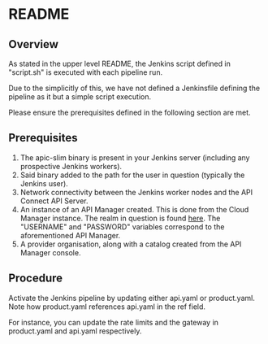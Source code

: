 # README


## Overview

As stated in the upper level README, the Jenkins script defined in "script.sh" is executed with each pipeline run.

Due to the simplicitly of this, we have not defined a Jenkinsfile defining the pipeline as it but a simple script execution.

Please ensure the prerequisites defined in the following section are met.


## Prerequisites

1) The apic-slim binary is present in your Jenkins server (including any prospective Jenkins workers).
2) Said binary added to the path for the user in question (typically the Jenkins user).
3) Network connectivity between the Jenkins worker nodes and the API Connect API Server.
4) An instance of an API Manager created. This is done from the Cloud Manager instance. The realm in question is found [here](https://www.ibm.com/docs/en/api-connect/10.0.1.x?topic=tool-logging-in-management-server#rapic_cli_login__determine_idp). The "USERNAME" and "PASSWORD" variables correspond to the aforementioned API Manager.
5) A provider organisation, along with a catalog created from the API Manager console.


## Procedure

Activate the Jenkins pipeline by updating either api.yaml or product.yaml. Note how product.yaml references api.yaml in the ref field.

For instance, you can update the rate limits and the gateway in product.yaml and api.yaml respectively.


